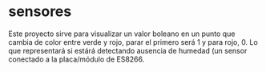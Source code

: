 # sensores
Este proyecto sirve para visualizar un valor boleano en un punto que cambia de color entre verde y rojo, parar el primero será 1 y para rojo, 0. Lo que representará si estárá detectando ausencia de humedad (un sensor conectado a la placa/módulo de ES8266.
